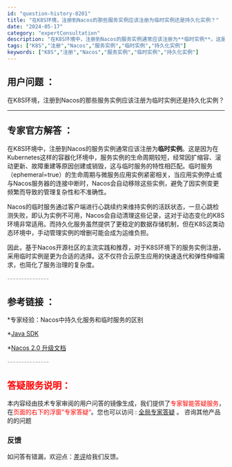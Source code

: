 ```yaml
---
id: "question-history-8201"
title: "在K8S环境，注册到Nacos的那些服务实例应该注册为临时实例还是持久化实例？"
date: "2024-05-17"
category: "expertConsultation"
description: "在K8S环境中，注册到Nacos的服务实例通常应该注册为**临时实例**。这是因为在Kubernetes这样的容器化环境中，服务实例的生命周期较短，经常因扩缩容、滚动更新、故障重建等原因创建或销毁，这与临时服务的特性相匹配。临时服务（ephemeral=true）的生命周期与微服务应用实例紧密相关，"
tags: ["K8S","注册","Nacos","服务实例","临时实例","持久化实例"]
keywords: ["K8S","注册","Nacos","服务实例","临时实例","持久化实例"]
---
```


## 用户问题 ： 
 在K8S环境，注册到Nacos的那些服务实例应该注册为临时实例还是持久化实例？  

---------------
## 专家官方解答 ：

在K8S环境中，注册到Nacos的服务实例通常应该注册为**临时实例**。这是因为在Kubernetes这样的容器化环境中，服务实例的生命周期较短，经常因扩缩容、滚动更新、故障重建等原因创建或销毁，这与临时服务的特性相匹配。临时服务（ephemeral=true）的生命周期与微服务应用实例紧密相关，当应用实例停止或与Nacos服务器的连接中断时，Nacos会自动移除这些实例，避免了因实例变更频繁而导致的管理复杂性和不准确性。

Nacos的临时服务通过客户端进行心跳续约来维持实例的活跃状态，一旦心跳检测失败，即认为实例不可用，Nacos会自动清理这些记录，这对于动态变化的K8S环境非常适用。而持久化服务虽然提供了更稳定的数据存储机制，但在K8S这类动态环境中，手动管理实例的增删可能会成为运维负担。

因此，基于Nacos开源社区的主流实践和推荐，对于K8S环境下的服务实例注册，采用临时实例是更为合适的选择。这不仅符合云原生应用的快速迭代和弹性伸缩需求，也简化了服务治理的复杂度。


<font color="#949494">---------------</font> 


## 参考链接 ：

*专家经验：Nacos中持久化服务和临时服务的区别 
 
 *[Java SDK](https://nacos.io/docs/latest/guide/user/sdk)
 
 *[Nacos 2.0 升级文档](https://nacos.io/docs/latest/upgrading/200-upgrading)


 <font color="#949494">---------------</font> 
 


## <font color="#FF0000">答疑服务说明：</font> 

本内容经由技术专家审阅的用户问答的镜像生成，我们提供了<font color="#FF0000">专家智能答疑服务</font>，在<font color="#FF0000">页面的右下的浮窗”专家答疑“</font>。您也可以访问 : [全局专家答疑](https://answer.opensource.alibaba.com/docs/intro) 。 咨询其他产品的的问题

### 反馈
如问答有错漏，欢迎点：[差评](https://ai.nacos.io/user/feedbackByEnhancerGradePOJOID?enhancerGradePOJOId=13560)给我们反馈。
